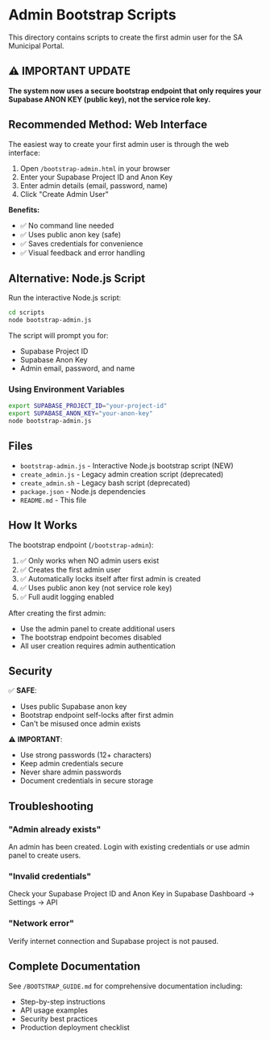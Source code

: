 # Admin Bootstrap Scripts

This directory contains scripts to create the first admin user for the SA Municipal Portal.

## ⚠️ IMPORTANT UPDATE

**The system now uses a secure bootstrap endpoint that only requires your Supabase ANON KEY (public key), not the service role key.**

## Recommended Method: Web Interface

The easiest way to create your first admin user is through the web interface:

1. Open `/bootstrap-admin.html` in your browser
2. Enter your Supabase Project ID and Anon Key
3. Enter admin details (email, password, name)
4. Click "Create Admin User"

**Benefits:**
- ✅ No command line needed
- ✅ Uses public anon key (safe)
- ✅ Saves credentials for convenience
- ✅ Visual feedback and error handling

## Alternative: Node.js Script

Run the interactive Node.js script:

```bash
cd scripts
node bootstrap-admin.js
```

The script will prompt you for:
- Supabase Project ID
- Supabase Anon Key
- Admin email, password, and name

### Using Environment Variables

```bash
export SUPABASE_PROJECT_ID="your-project-id"
export SUPABASE_ANON_KEY="your-anon-key"
node bootstrap-admin.js
```

## Files

- `bootstrap-admin.js` - Interactive Node.js bootstrap script (NEW)
- `create_admin.js` - Legacy admin creation script (deprecated)
- `create_admin.sh` - Legacy bash script (deprecated)
- `package.json` - Node.js dependencies
- `README.md` - This file

## How It Works

The bootstrap endpoint (`/bootstrap-admin`):
1. ✅ Only works when NO admin users exist
2. ✅ Creates the first admin user
3. ✅ Automatically locks itself after first admin is created
4. ✅ Uses public anon key (not service role key)
5. ✅ Full audit logging enabled

After creating the first admin:
- Use the admin panel to create additional users
- The bootstrap endpoint becomes disabled
- All user creation requires admin authentication

## Security

✅ **SAFE**: 
- Uses public Supabase anon key
- Bootstrap endpoint self-locks after first admin
- Can't be misused once admin exists

⚠️ **IMPORTANT**: 
- Use strong passwords (12+ characters)
- Keep admin credentials secure
- Never share admin passwords
- Document credentials in secure storage

## Troubleshooting

### "Admin already exists"
An admin has been created. Login with existing credentials or use admin panel to create users.

### "Invalid credentials"
Check your Supabase Project ID and Anon Key in Supabase Dashboard → Settings → API

### "Network error"
Verify internet connection and Supabase project is not paused.

## Complete Documentation

See `/BOOTSTRAP_GUIDE.md` for comprehensive documentation including:
- Step-by-step instructions
- API usage examples
- Security best practices
- Production deployment checklist
